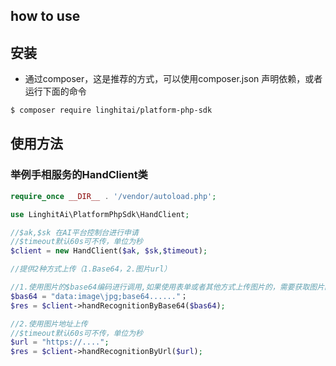 ## how to use
## 安装

* 通过composer，这是推荐的方式，可以使用composer.json 声明依赖，或者运行下面的命令
```bash
$ composer require linghitai/platform-php-sdk
```

## 使用方法

### 举例手相服务的HandClient类
```php
require_once __DIR__ . '/vendor/autoload.php';

use LinghitAi\PlatformPhpSdk\HandClient;

//$ak,$sk 在AI平台控制台进行申请
//$timeout默认60s可不传，单位为秒
$client = new HandClient($ak, $sk,$timeout);

//提供2种方式上传（1.Base64，2.图片url）

//1.使用图片的$base64编码进行调用,如果使用表单或者其他方式上传图片的，需要获取图片的base64
$bas64 = "data:image\jpg;base64......"；
$res = $client->handRecognitionByBase64($bas64);

//2.使用图片地址上传
//$timeout默认60s可不传，单位为秒
$url = "https://....";
$res = $client->handRecognitionByUrl($url);

```